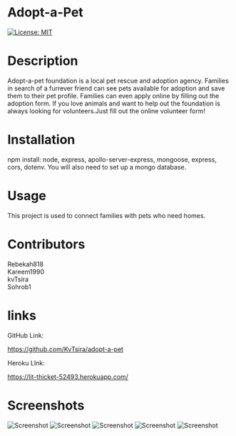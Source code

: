 # Adopt-a-Pet
[![License: MIT](https://img.shields.io/badge/License-MIT-yellow.svg)](https://opensource.org/licenses/MIT)
# Description
Adopt-a-pet foundation is a local pet rescue and adoption agency. Families in search of a furrever friend can see pets available for adoption and save them to their pet profile. Families can even apply online by filling out the adoption form. If you love animals and want to help out the foundation is always looking for volunteers.Just fill out the online volunteer form! 
# Installation
npm install: node, express, apollo-server-express, mongoose, express, cors, dotenv. You will also need to set up a mongo database.
# Usage
This project is used to connect families with pets who need homes.
# Contributors 
Rebekah818
<br> 
Kareem1990
<br> 
kvTsira
<br>
Sohrob1
# links
GitHub Link:

https://github.com/KvTsira/adopt-a-pet

Heroku LInk:

https://lit-thicket-52493.herokuapp.com/



# Screenshots
![Screenshot](./client/public/screenshot1.PNG)
![Screenshot](./client/public/screenshot2.PNG)
![Screenshot](./client/public/screenshot3.PNG)
![Screenshot](./client/public/adoptformscreenshot.PNG)
![Screenshot](./client/public/volunteerformscreenshot.PNG)

